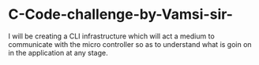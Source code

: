 # C-Code-challenge-by-Vamsi-sir-
I will be creating a CLI infrastructure which will act a medium to communicate with the micro controller so as to understand what is goin on in the application at any stage. 
